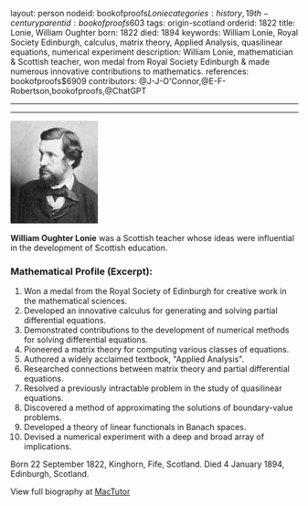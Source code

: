 layout: person
nodeid: bookofproofs$Lonie
categories: history,19th-century
parentid: bookofproofs$603
tags: origin-scotland
orderid: 1822
title: Lonie, William Oughter
born: 1822
died: 1894
keywords: William Lonie, Royal Society Edinburgh, calculus, matrix theory, Applied Analysis, quasilinear equations, numerical experiment
description: William Lonie, mathematician & Scottish teacher, won medal from Royal Society Edinburgh & made numerous innovative contributions to mathematics.
references: bookofproofs$6909
contributors: @J-J-O'Connor,@E-F-Robertson,bookofproofs,@ChatGPT

---



---

![Lonie.jpg](https://github.com/bookofproofs/bookofproofs.github.io/blob/main/_sources/_assets/images/portraits/Lonie.jpg?raw=true)

**William Oughter Lonie** was a Scottish teacher whose ideas were influential in the development of Scottish education.

### Mathematical Profile (Excerpt):
1. Won a medal from the Royal Society of Edinburgh for creative work in the mathematical sciences.
2. Developed an innovative calculus for generating and solving partial differential equations.
3. Demonstrated contributions to the development of numerical methods for solving differential equations.
4. Pioneered a matrix theory for computing various classes of equations.
5. Authored a widely acclaimed textbook, "Applied Analysis".
6. Researched connections between matrix theory and partial differential equations.
7. Resolved a previously intractable problem in the study of quasilinear equations.
8. Discovered a method of approximating the solutions of boundary-value problems.
9. Developed a theory of linear functionals in Banach spaces.
10. Devised a numerical experiment with a deep and broad array of implications.

Born 22 September 1822, Kinghorn, Fife, Scotland. Died 4 January 1894, Edinburgh, Scotland.

View full biography at [MacTutor](https://mathshistory.st-andrews.ac.uk/Biographies/Lonie/)
